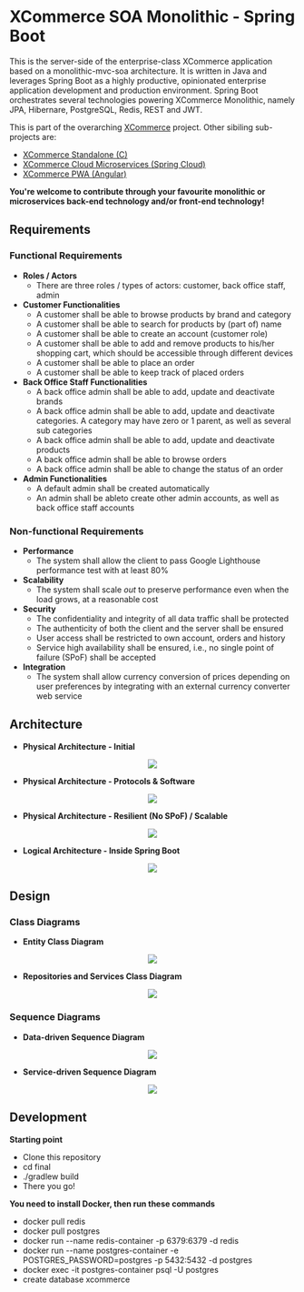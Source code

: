 # XCommerce SOA Monolithic - Spring Boot
This is the server-side of the enterprise-class XCommerce application based on a monolithic-mvc-soa architecture. It is written in Java and leverages Spring Boot as a highly productive, opinionated enterprise application development and production environment. Spring Boot orchestrates several technologies powering XCommerce Monolithic, namely JPA, Hibernare, PostgreSQL, Redis, REST and JWT.

This is part of the overarching [XCommerce](https://github.com/oiraqi/xcommerce) project. Other sibiling sub-projects are:
- [XCommerce Standalone (C)](https://github.com/oiraqi/xcommerce-standalone-c)
- [XCommerce Cloud Microservices (Spring Cloud)](https://github.com/oiraqi/xcommerce-microservices)
- [XCommerce PWA (Angular)](https://github.com/oiraqi/xcommerce-client-angular)

**You're welcome to contribute through your favourite monolithic or microservices back-end technology and/or front-end technology!**
## Requirements
### Functional Requirements
- **Roles / Actors**
  - There are three roles / types of actors: customer, back office staff, admin
- **Customer Functionalities**
  - A customer shall be able to browse products by brand and category
  - A customer shall be able to search for products by (part of) name
  - A customer shall be able to create an account (customer role)
  - A customer shall be able to add and remove products to his/her shopping cart, which should be accessible through different devices
  - A customer shall be able to place an order
  - A customer shall be able to keep track of placed orders
- **Back Office Staff Functionalities**
  - A back office admin shall be able to add, update and deactivate brands
  - A back office admin shall be able to add, update and deactivate categories. A category may have zero or 1 parent, as well as several sub categories
  - A back office admin shall be able to add, update and deactivate products
  - A back office admin shall be able to browse orders
  - A back office admin shall be able to change the status of an order
- **Admin Functionalities**
  - A default admin shall be created automatically
  - An admin shall be ableto create other admin accounts, as well as back office staff accounts
  

### Non-functional Requirements
- **Performance**
  - The system shall allow the client to pass Google Lighthouse performance test with at least 80% 
- **Scalability**
  - The system shall scale *out* to preserve performance even when the load grows, at a reasonable cost
- **Security**
  - The confidentiality and integrity of all data traffic shall be protected
  - The authenticity of both the client and the server shall be ensured
  - User access shall be restricted to own account, orders and history
  - Service high availability shall be ensured, i.e., no single point of failure (SPoF) shall be accepted
- **Integration**
  - The system shall allow currency conversion of prices depending on user preferences by integrating with an external currency converter web service 

## Architecture
- **Physical Architecture - Initial**
<p align="center">
  <img src="final/architecture/architecture1.png">
</p>

- **Physical Architecture - Protocols & Software**
<p align="center">
  <img src="final/architecture/architecture1b.png">
</p>

- **Physical Architecture - Resilient (No SPoF) / Scalable**
<p align="center">
  <img src="final/architecture/architecture2.png">
</p>

- **Logical Architecture - Inside Spring Boot**
<p align="center">
  <img src="final/architecture/architecture3.png">
</p>

## Design
### Class Diagrams
- **Entity Class Diagram**
<p align="center">
  <img src="final/design/class-diagrams/EntityClassDiagram.png">
</p>

- **Repositories and Services Class Diagram**
<p align="center">
  <img src="final/design/class-diagrams/RepositoriesServicesClassDiagram.png">
</p>

### Sequence Diagrams
- **Data-driven Sequence Diagram**
<p align="center">
  <img src="final/design/sequence-diagrams/DataDrivenSequenceDiagram.png">
</p>

- **Service-driven Sequence Diagram**
<p align="center">
  <img src="final/design/sequence-diagrams/ServiceDrivenSequenceDiagram.png">
</p>

## Development
**Starting point**
- Clone this repository
- cd final
- ./gradlew build
- There you go!

**You need to install Docker, then run these commands**
- docker pull redis
- docker pull postgres
- docker run --name redis-container -p 6379:6379 -d redis
- docker run --name postgres-container -e POSTGRES_PASSWORD=postgres -p 5432:5432 -d postgres
- docker exec -it postgres-container psql -U postgres
- create database xcommerce
